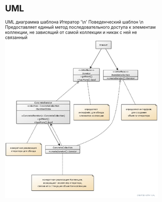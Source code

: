 # UML
UML диаграмма шаблона Итератор '\n'
Поведенческий шаблон \n
Предоставляет единый метод последовательного доступа к элементам коллекции, не зависящий от самой коллекции и никак с ней не связанный
![Иллюстрация к проекту](https://github.com/VeronikaKomissarova/UML/blob/master/771859a3.png)
